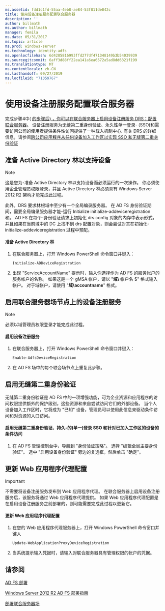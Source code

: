 ```yaml
---
ms.assetid: fdd1c1fd-55aa-4eb8-ae84-53f811de042c
title: 使用设备注册服务配置联合服务器
description: ''
author: billmath
ms.author: billmath
manager: femila
ms.date: 05/31/2017
ms.topic: article
ms.prod: windows-server
ms.technology: identity-adfs
ms.openlocfilehash: 6d4285816993ffd277df471348149b3b54039939
ms.sourcegitcommit: 6aff3d88ff22ea141a6ea6572a5ad8dd6321f199
ms.translationtype: MT
ms.contentlocale: zh-CN
ms.lasthandoff: 09/27/2019
ms.locfileid: "71359767"
---
```

# <a name="configure-a-federation-server-with-device-registration-service"></a>使用设备注册服务配置联合服务器

完成步骤4中\( [的步骤后\) ，你可以在联合服务器上启用设备注册服务 DRS：配置联合服务器](https://technet.microsoft.com/library/dn303424.aspx)。 设备注册服务为无缝第二重身份验证、永久性单一登录\- \(SSO\)和需要访问公司的使用者提供条件性访问提供了一种载入机制中心. 有关 DRS 的详细信息，请参阅[跨公司应用程序从任何设备加入工作区以实现 SSO 和无缝第二重身份验证](../../ad-fs/operations/Join-to-Workplace-from-Any-Device-for-SSO-and-Seamless-Second-Factor-Authentication-Across-Company-Applications.md)  
  
## <a name="prepare-your-active-directory-forest-to-support-devices"></a>准备 Active Directory 林以支持设备  
  
> [!NOTE]  
> 这是您为\-准备 Active Directory 林以支持设备而必须运行的一次操作。 你必须使用企业管理员权限登录，并且 Active Directory 林必须具有 Windows Server 2012 R2 架构才能完成此过程。  
>   
> 此外，DRS 要求林根域中至少有一个全局编录服务器。 在 AD FS 身份验证期间，需要全局编录服务器才能\-运行 Initialize initialize-addeviceregistration 和。 AD FS 在每个\-身份验证请求上初始化 drs config 对象的内存中表示形式，并且如果在当前域中的 DC 上找不到 drs 配置对象，则会尝试对其在初始化\-initialize-addeviceregistration 过程中预配。  
  
#### <a name="to-prepare-the-active-directory-forest"></a>准备 Active Directory 林  
  
1.  在联合服务器上，打开 Windows PowerShell 命令窗口并键入：  
  
    ```  
    Initialize-ADDeviceRegistration  
    ```  
  
2.  出现 "ServiceAccountName" 提示时，输入你选择作为 AD FS 的服务帐户的服务帐户的名称。  如果这是一个 gMSA 帐户，请以 "**域\\** 帐户名 $" 格式输入帐户。 对于域帐户，请使用 "**域\\accountname**" 格式。  
  
## <a name="enable-device-registration-service-on-a-federation-server-farm-node"></a>启用联合服务器场节点上的设备注册服务  
  
> [!NOTE]  
> 必须以域管理员权限登录才能完成此过程。  
  
#### <a name="to-enable-device-registration-service"></a>启用设备注册服务  
  
1.  在联合服务器上，打开 Windows PowerShell 命令窗口并键入：  
  
    ```  
    Enable-AdfsDeviceRegistration  
    ```  
  
2.  在 AD FS 场中的每个联合场节点上重复此步骤。  
  
## <a name="enable-seamless-second-factor-authentication"></a>启用无缝第二重身份验证  
无缝第二重身份验证是 AD FS 中的一项增强功能，可为企业资源和应用程序的访问权限提供额外的保护级别，这些资源和来自尝试访问它们的外部设备。 当个人设备加入工作区时，它将成为 "已知" 设备，管理员可以使用此信息来驱动条件访问和对资源的入口访问。  
  
#### <a name="to-enable-seamless-second-factor-authentication-persistent-single-sign-on-sso-and-conditional-access-for-workplace-joined-devices"></a>启用无缝第二重身份验证、持久\-的\(单一\)登录 SSO 和针对已加入工作区的设备的条件访问  
  
1.  在 AD FS 管理控制台中，导航到 "身份验证策略"。 选择 "编辑全局主要身份验证"。 选中 "启用设备身份验证" 旁边的复选框，然后单击 "确定"。  
  
## <a name="update-the-web-application-proxy-configuration"></a>更新 Web 应用程序代理配置  
  
> [!IMPORTANT]  
> 不需要将设备注册服务发布到 Web 应用程序代理。  在联合服务器上启用设备注册服务后，该服务将通过 Web 应用程序代理提供。  如果 Web 应用程序代理配置是在启用设备注册服务之前部署的，则可能需要完成此过程以更新它。  
  
#### <a name="to-update-the-web-application-proxy-configuration"></a>更新 Web 应用程序代理配置  
  
1.  在您的 Web 应用程序代理服务器上，打开 Windows PowerShell 命令窗口并键入  
  
    ```  
    Update-WebApplicationProxyDeviceRegistration  
    ```  
  
2.  当系统提示输入凭据时，请输入对联合服务器具有管理权限的帐户的凭据。  
  
## <a name="see-also"></a>请参阅 

[AD FS 部署](../../ad-fs/AD-FS-Deployment.md)  

[Windows Server 2012 R2 AD FS 部署指南](../../ad-fs/deployment/Windows-Server-2012-R2-AD-FS-Deployment-Guide.md)  
 
[部署联合服务器场](../../ad-fs/deployment/Deploying-a-Federation-Server-Farm.md)  
  

